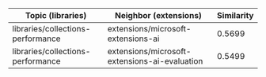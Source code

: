 | Topic (libraries) | Neighbor (extensions) | Similarity |
|-------------|-------------------|------------|
| libraries/collections-performance | extensions/microsoft-extensions-ai | 0.5699 |
| libraries/collections-performance | extensions/microsoft-extensions-ai-evaluation | 0.5499 |
